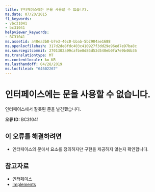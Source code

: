 ```yaml
---
title: 인터페이스에는 문을 사용할 수 없습니다.
ms.date: 07/20/2015
f1_keywords:
- vbc31041
- bc31041
helpviewer_keywords:
- BC31041
ms.assetid: a48ea3b8-b7e3-46c0-bbab-5b2904ae1688
ms.openlocfilehash: 317d2de8fdc403c410927f3dd29e96ed7e97ba8c
ms.sourcegitcommit: 2701302a99cafbe0d86d53d540eb0fa7e9b46b36
ms.translationtype: MT
ms.contentlocale: ko-KR
ms.lasthandoff: 04/28/2019
ms.locfileid: "64602267"
---
```

# <a name="statement-is-not-valid-in-an-interface"></a>인터페이스에는 문을 사용할 수 없습니다.
인터페이스에서 잘못된 문을 발견했습니다.  
  
 **오류 ID:** BC31041  
  
## <a name="to-correct-this-error"></a>이 오류를 해결하려면  
  
- 인터페이스의 문에서 요소를 정의하지만 구현을 제공하지 않는지 확인합니다.  
  
## <a name="see-also"></a>참고자료

- [인터페이스](../../visual-basic/programming-guide/language-features/interfaces/index.md)
- [Implements](../../visual-basic/language-reference/statements/implements-clause.md)
